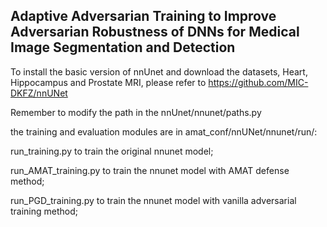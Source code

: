 ## Adaptive Adversarian Training to Improve Adversarian Robustness of DNNs for Medical Image Segmentation and Detection

To install the basic version of nnUnet and download the datasets, Heart, Hippocampus and Prostate MRI, please refer to https://github.com/MIC-DKFZ/nnUNet 

Remember to modify the path in the nnUnet/nnunet/paths.py

the training and evaluation modules are in amat_conf/nnUNet/nnunet/run/:

run_training.py to train the original nnunet model;

run_AMAT_training.py to train the nnunet model with AMAT defense method;

run_PGD_training.py to train the nnunet model with vanilla adversarial training method;





